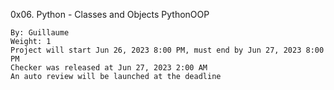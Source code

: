 0x06. Python - Classes and Objects
PythonOOP

    By: Guillaume
    Weight: 1
    Project will start Jun 26, 2023 8:00 PM, must end by Jun 27, 2023 8:00 PM
    Checker was released at Jun 27, 2023 2:00 AM
    An auto review will be launched at the deadline
